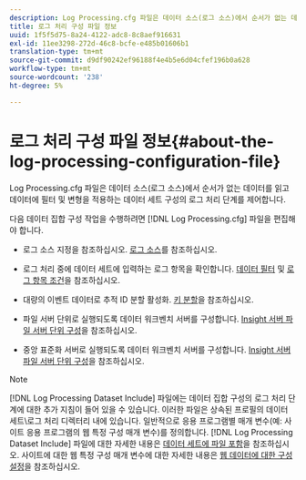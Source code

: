 ```yaml
---
description: Log Processing.cfg 파일은 데이터 소스(로그 소스)에서 순서가 없는 데이터를 읽고 데이터에 필터 및 변형을 적용하는 데이터 세트 구성의 로그 처리 단계를 제어합니다.
title: 로그 처리 구성 파일 정보
uuid: 1f5f5d75-8a24-4122-adc8-8c8aef916631
exl-id: 11ee3298-272d-46c8-bcfe-e485b01606b1
translation-type: tm+mt
source-git-commit: d9df90242ef96188f4e4b5e6d04cfef196b0a628
workflow-type: tm+mt
source-wordcount: '238'
ht-degree: 5%

---
```


# 로그 처리 구성 파일 정보{#about-the-log-processing-configuration-file}

Log Processing.cfg 파일은 데이터 소스(로그 소스)에서 순서가 없는 데이터를 읽고 데이터에 필터 및 변형을 적용하는 데이터 세트 구성의 로그 처리 단계를 제어합니다.

다음 데이터 집합 구성 작업을 수행하려면 [!DNL Log Processing.cfg] 파일을 편집해야 합니다.

* 로그 소스 지정을 참조하십시오. [로그 소스](../../../home/c-dataset-const-proc/c-log-proc-config-file/c-log-sources.md)를 참조하십시오.
* 로그 처리 중에 데이터 세트에 입력하는 로그 항목을 확인합니다. [데이터 필터](../../../home/c-dataset-const-proc/c-log-proc-config-file/c-info-log-proc-param.md) 및 [로그 항목 조건](../../../home/c-dataset-const-proc/c-log-proc-config-file/c-info-log-proc-param.md)을 참조하십시오.

* 대량의 이벤트 데이터로 추적 ID 분할 활성화. [키 분할](../../../home/c-dataset-const-proc/c-log-proc-config-file/c-info-log-proc-param.md)을 참조하십시오.
* 파일 서버 단위로 실행되도록 데이터 워크벤치 서버를 구성합니다. [Insight 서버 파일 서버 단위 구성](../../../home/c-dataset-const-proc/c-log-proc-config-file/c-ins-svr-file-svr-unit.md)을 참조하십시오.
* 중앙 표준화 서버로 실행되도록 데이터 워크벤치 서버를 구성합니다. [Insight 서버 파일 서버 단위 구성](../../../home/c-dataset-const-proc/c-log-proc-config-file/c-ins-svr-file-svr-unit.md)을 참조하십시오.

>[!NOTE]
>
>[!DNL Log Processing Dataset Include] 파일에는 데이터 집합 구성의 로그 처리 단계에 대한 추가 지침이 들어 있을 수 있습니다. 이러한 파일은 상속된 프로필의 데이터 세트\로그 처리 디렉터리 내에 있습니다. 일반적으로 응용 프로그램별 매개 변수(예: 사이트 응용 프로그램의 웹 특정 구성 매개 변수)를 정의합니다. [!DNL Log Processing Dataset Include] 파일에 대한 자세한 내용은 [데이터 세트에 파일 포함](../../../home/c-dataset-const-proc/c-dataset-inc-files/c-abt-dataset-inc-files.md)을 참조하십시오. 사이트에 대한 웹 특정 구성 매개 변수에 대한 자세한 내용은 [웹 데이터에 대한 구성 설정](../../../home/c-dataset-const-proc/c-config-web-data/c-config-web-data.md)을 참조하십시오.
